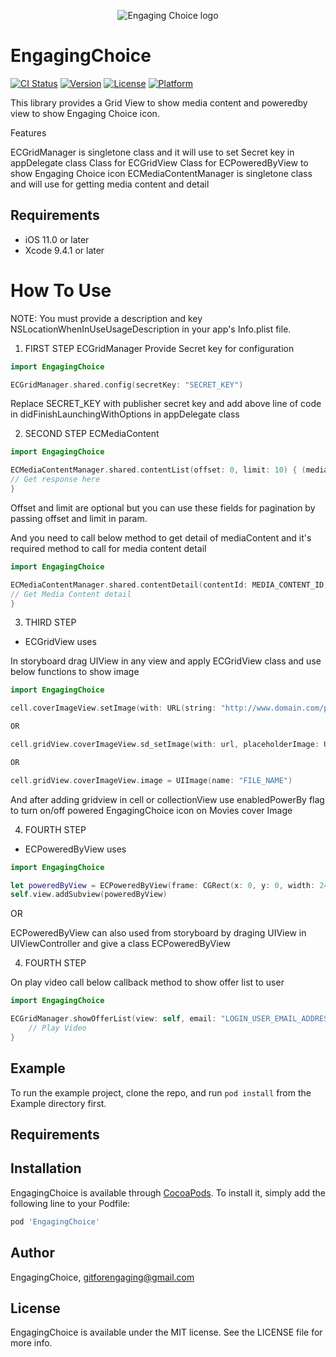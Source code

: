 <p align="center" >
<img src="https://engagingchoice-qa.kiwireader.com/static/img/logo%402x.png" title="Engaging Choice logo" float=left>
</p>


# EngagingChoice

[![CI Status](https://img.shields.io/travis/gitforengaging@gmail.com/EngagingChoice.svg?style=flat)](https://travis-ci.org/gitforengaging@gmail.com/EngagingChoice)
[![Version](https://img.shields.io/cocoapods/v/EngagingChoice.svg?style=flat)](https://cocoapods.org/pods/EngagingChoice)
[![License](https://img.shields.io/cocoapods/l/EngagingChoice.svg?style=flat)](https://cocoapods.org/pods/EngagingChoice)
[![Platform](https://img.shields.io/cocoapods/p/EngagingChoice.svg?style=flat)](https://cocoapods.org/pods/EngagingChoice)

This library provides a Grid View to show media content and poweredby view to show Engaging Choice icon.

Features

ECGridManager is singletone class and it will use to set Secret key in appDelegate class
Class for ECGridView
Class for ECPoweredByView to show Engaging Choice icon
ECMediaContentManager is singletone class and will use for getting media content and  detail

## Requirements

- iOS 11.0 or later
- Xcode 9.4.1 or later

# How To Use

NOTE: You must provide a description and key NSLocationWhenInUseUsageDescription in your app's Info.plist file.

1. FIRST STEP
ECGridManager
Provide Secret key for configuration
```swift
import EngagingChoice

ECGridManager.shared.config(secretKey: "SECRET_KEY") 
```
Replace SECRET_KEY with  publisher secret key and add above line of code in didFinishLaunchingWithOptions in appDelegate class

2. SECOND STEP
ECMediaContent
```swift
import EngagingChoice

ECMediaContentManager.shared.contentList(offset: 0, limit: 10) { (mediaContent) in
// Get response here
}
```
Offset and limit are optional but you can use these fields for pagination by passing offset and limit in param.

And you need to call below method to get detail of mediaContent and it's required method to call for media content detail
```swift
import EngagingChoice

ECMediaContentManager.shared.contentDetail(contentId: MEDIA_CONTENT_ID) { (conent) in
// Get Media Content detail
}
```
3. THIRD STEP
- ECGridView uses

In storyboard drag UIView in any view and apply ECGridView class and use below functions to show image

```swift
import EngagingChoice

cell.coverImageView.setImage(with: URL(string: "http://www.domain.com/path/to/image.jpg"))

OR

cell.gridView.coverImageView.sd_setImage(with: url, placeholderImage: UIImage(name: "http://www.domain.com/path/to/image.jpg"), completed: nil)

OR

cell.gridView.coverImageView.image = UIImage(name: "FILE_NAME")
```
And after adding gridview in cell or collectionView use enabledPowerBy flag to turn on/off powered EngagingChoice icon on Movies cover Image

4. FOURTH STEP
- ECPoweredByView uses
```swift
import EngagingChoice

let poweredByView = ECPoweredByView(frame: CGRect(x: 0, y: 0, width: 245, height: 23))
self.view.addSubview(poweredByView)
```
OR

ECPoweredByView can also used from storyboard by draging UIView in UIViewController and give a class ECPoweredByView

4. FOURTH STEP

On play video call below callback method to show offer list to user
```swift
import EngagingChoice

ECGridManager.showOfferList(view: self, email: "LOGIN_USER_EMAIL_ADDRESS") {
    // Play Video
}
```

## Example

To run the example project, clone the repo, and run `pod install` from the Example directory first.

## Requirements

## Installation

EngagingChoice is available through [CocoaPods](https://cocoapods.org). To install
it, simply add the following line to your Podfile:


```ruby
pod 'EngagingChoice'
```

## Author

EngagingChoice, gitforengaging@gmail.com

## License

EngagingChoice is available under the MIT license. See the LICENSE file for more info.
